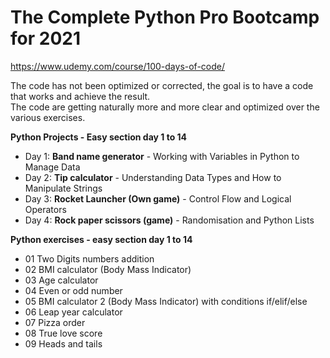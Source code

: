# The Complete Python Pro Bootcamp for 2021
https://www.udemy.com/course/100-days-of-code/

The code has not been optimized or corrected, the goal is to have a code that works and achieve the result.<br />
The code are getting naturally more and more clear and optimized over the various exercises.


**Python Projects - Easy section day 1 to 14**
- Day 1: **Band name generator** - Working with Variables in Python to Manage Data
- Day 2: **Tip calculator** - Understanding Data Types and How to Manipulate Strings
- Day 3: **Rocket Launcher (Own game)** - Control Flow and Logical Operators
- Day 4: **Rock paper scissors (game)** - Randomisation and Python Lists

**Python exercises - easy section day 1 to 14**
- 01 Two Digits numbers addition
- 02 BMI calculator (Body Mass Indicator)
- 03 Age calculator
- 04 Even or odd number
- 05 BMI calculator 2 (Body Mass Indicator) with conditions if/elif/else
- 06 Leap year calculator
- 07 Pizza order
- 08 True love score
- 09 Heads and tails
